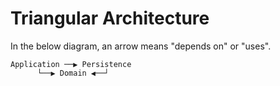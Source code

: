 # Triangular Architecture

In the below diagram, an arrow means "depends on" or "uses".

```
Application ──▶ Persistence
      └──▶ Domain ◀──┘
```